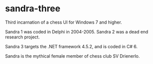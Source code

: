 # sandra-three
Third incarnation of a chess UI for Windows 7 and higher.

Sandra 1 was coded in Delphi in 2004-2005.
Sandra 2 was a dead end research project.

Sandra 3 targets the .NET framework 4.5.2, and is coded in C# 6.

Sandra is the mythical female member of chess club SV Drienerlo.
